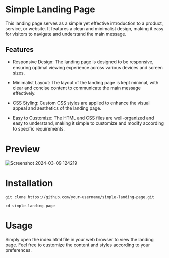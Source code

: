 # Simple Landing Page

<p>This landing page serves as a simple yet effective introduction to a product, service, or website. It features a clean and minimalist design, making it easy for visitors to navigate and understand the main message.</p>


## Features

* Responsive Design: The landing page is designed to be responsive, ensuring optimal viewing experience across various devices and screen sizes.

* Minimalist Layout: The layout of the landing page is kept minimal, with clear and concise content to communicate the main message effectively.

* CSS Styling: Custom CSS styles are applied to enhance the visual appeal and aesthetics of the landing page.

* Easy to Customize: The HTML and CSS files are well-organized and easy to understand, making it simple to customize and modify according to specific requirements.

# Preview

![Screenshot 2024-03-09 124219](https://github.com/Anubhav-dev-web/Langing_page/assets/80172002/81ac796e-7c56-47f5-af60-5bc0afcb56d9)


# Installation

```
git clone https://github.com/your-username/simple-landing-page.git

cd simple-landing-page

```

# Usage
Simply open the index.html file in your web browser to view the landing page. Feel free to customize the content and styles according to your preferences.
